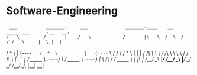 # Software-Engineering



     ___           _______.     ___              _______.____    __    ____  ___      .__   __. 
    /   \         /       |    /   \            /       |\   \  /  \  /   / /   \     |  \ |  | 
   /  ^  \       |   (----`   /  ^  \          |   (----` \   \/    \/   / /  ^  \    |   \|  | 
  /  /_\  \       \   \      /  /_\  \          \   \      \            / /  /_\  \   |  . `  | 
 /  _____  \  .----)   |    /  _____  \     .----)   |      \    /\    / /  _____  \  |  |\   | 
/__/     \__\ |_______/    /__/     \__\    |_______/        \__/  \__/ /__/     \__\ |__| \__| 
